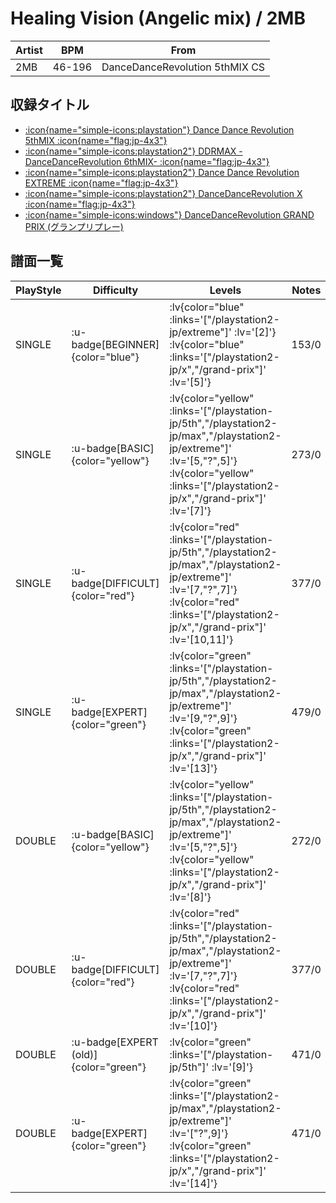 # Healing Vision (Angelic mix) / 2MB

|Artist|BPM|From|
|------|---|----|
|2MB|46-196|DanceDanceRevolution 5thMIX CS|

## 収録タイトル

- [ :icon{name="simple-icons:playstation"} Dance Dance Revolution 5thMIX :icon{name="flag:jp-4x3"} ](/playstation-jp/5th)
- [ :icon{name="simple-icons:playstation2"} DDRMAX -DanceDanceRevolution 6thMIX- :icon{name="flag:jp-4x3"} ](/playstation2-jp/max)
- [ :icon{name="simple-icons:playstation2"} Dance Dance Revolution EXTREME :icon{name="flag:jp-4x3"} ](/playstation2-jp/extreme)
- [ :icon{name="simple-icons:playstation2"} DanceDanceRevolution X :icon{name="flag:jp-4x3"} ](/playstation2-jp/x)
- [ :icon{name="simple-icons:windows"} DanceDanceRevolution GRAND PRIX (グランプリプレー)](/grand-prix)

## 譜面一覧

|PlayStyle|Difficulty|Levels|Notes|Movie|
|---------|----------|------|-----|-----|
|SINGLE| :u-badge[BEGINNER]{color="blue"} | :lv{color="blue" :links='["/playstation2-jp/extreme"]' :lv='[2]'}  :lv{color="blue" :links='["/playstation2-jp/x","/grand-prix"]' :lv='[5]'} |153/0||
|SINGLE| :u-badge[BASIC]{color="yellow"} | :lv{color="yellow" :links='["/playstation-jp/5th","/playstation2-jp/max","/playstation2-jp/extreme"]' :lv='[5,"?",5]'}  :lv{color="yellow" :links='["/playstation2-jp/x","/grand-prix"]' :lv='[7]'} |273/0||
|SINGLE| :u-badge[DIFFICULT]{color="red"} | :lv{color="red" :links='["/playstation-jp/5th","/playstation2-jp/max","/playstation2-jp/extreme"]' :lv='[7,"?",7]'}  :lv{color="red" :links='["/playstation2-jp/x","/grand-prix"]' :lv='[10,11]'} |377/0||
|SINGLE| :u-badge[EXPERT]{color="green"} | :lv{color="green" :links='["/playstation-jp/5th","/playstation2-jp/max","/playstation2-jp/extreme"]' :lv='[9,"?",9]'}  :lv{color="green" :links='["/playstation2-jp/x","/grand-prix"]' :lv='[13]'} |479/0||
|DOUBLE| :u-badge[BASIC]{color="yellow"} | :lv{color="yellow" :links='["/playstation-jp/5th","/playstation2-jp/max","/playstation2-jp/extreme"]' :lv='[5,"?",5]'}  :lv{color="yellow" :links='["/playstation2-jp/x","/grand-prix"]' :lv='[8]'} |272/0||
|DOUBLE| :u-badge[DIFFICULT]{color="red"} | :lv{color="red" :links='["/playstation-jp/5th","/playstation2-jp/max","/playstation2-jp/extreme"]' :lv='[7,"?",7]'}  :lv{color="red" :links='["/playstation2-jp/x","/grand-prix"]' :lv='[10]'} |377/0||
|DOUBLE| :u-badge[EXPERT (old)]{color="green"} | :lv{color="green" :links='["/playstation-jp/5th"]' :lv='[9]'} |471/0||
|DOUBLE| :u-badge[EXPERT]{color="green"} | :lv{color="green" :links='["/playstation2-jp/max","/playstation2-jp/extreme"]' :lv='["?",9]'}  :lv{color="green" :links='["/playstation2-jp/x","/grand-prix"]' :lv='[14]'} |471/0||
